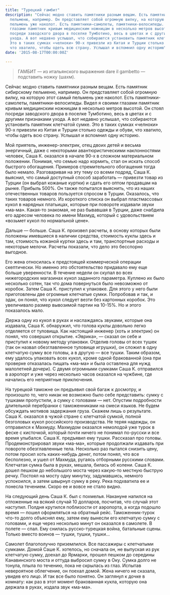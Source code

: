 ```yaml
---
title: "Турецкий гамбит"
description: "Сейчас модно ставить памятники разным вещам. Есть памятник сибирскому
  пельменю, например. Он представляет собой огромную вилку, на которую этот самый
  пельмень уже наколот. Есть памятники–самолеты, памятники-велосипеды. Видел я своими
  глазами памятник кривым медицинским ножницам в несколько метров высотой. Он стоял
  посреди заводского двора в поселке Тумботино, весь в цветах и с другими признаками
  ухода. А вот недавно услышал, что собираются установить памятник клетчатой сумке.
  Это в таких сумках «челноки» 90-х привезли из Китая и Турции столько одежды и обуви,
  что хватило, чтобы одеть всю страну. Услышал и вспомнил одну историю"
date: '2015-08-17T00:00:00Z'

---
```

> ГАМБИТ — из итальянского выражения dare il gambetto — подставить ножку (шахм).

Сейчас модно ставить памятники разным вещам. Есть памятник сибирскому пельменю, например. Он представляет собой огромную вилку, на которую этот самый пельмень уже наколот. Есть памятники-самолеты, памятники-велосипеды. Видел я своими глазами памятник кривым медицинским ножницам в несколько метров высотой. Он стоял посреди заводского двора в поселке Тумботино, весь в цветах и с другими признаками ухода. А вот недавно услышал, что собираются установить памятник клетчатой сумке. Это в таких сумках «челноки» 90-х привезли из Китая и Турции столько одежды и обуви, что хватило, чтобы одеть всю страну. Услышал и вспомнил одну историю.

Мой приятель, инженер-электрик, отец двоих детей и весьма энергичный, даже с некоторыми авантюристическими наклонностями человек, Саша К. оказался в начале 90-х в сложном материальном положении. Понимая, что семью надо кормить, стал он искать способ быстрого обогащения. Примеров стремительного обогащения тогда было немало. Разговаривая на эту тему со всеми подряд, Саша К. выяснил, что самый доступный способ заработать — привезти товар из Турции (он выбрал кожаные куртки) и сдать его оптом продавцам на рынке. Прибыль 500%. Он также попытался выяснить, что из наших отечественных товаров пользуется спросом в Турции. Оказалось, что таких товаров немного. Из короткого списка он выбрал пластмассовых кукол в нарядных платьицах, которые при повороте издавали звуки «ма-ма». Какая-то знакомая, не раз бывавшая в Турции, даже снабдила его адресом человека по имени Махмуд, который с удовольствием «возьмет кукол по нормальной цене».

Дальше — больше. Саша К. произвел расчеты, в основу которых были положены имевшиеся в наличии средства, стоимость куклы здесь и там, стоимость кожаной куртки здесь и там, транспортные расходы и некоторые мелочи. Расчеты показали, что дело это бесспорно выгодное.

Его жена относилась к предстоящей коммерческой операции скептически. Но именно это обстоятельство придавало ему еще больше уверенности. В течение недели он скупал во всех нижегородских магазинах кукол заданного параметра. Куплено их было несколько сотен, так что дома повернуться было невозможно от коробок. Затем Саша К. приступил к упаковке. Для этого у него были приготовлены две огромные клетчатые сумки. Попробовав и так, и эдак, он понял, что кукол следует везти без картонных коробок. Это увеличивало размер вывозимой партии на 10-15%. Но и этого показалось мало.

Держа одну из кукол в руках и наслаждаясь звуками, которые она издавала, Саша К. обнаружил, что голова куклы довольно легко отделяется от туловища. Как настоящий инженер (хоть и электрик) он понял, что совершил открытие. «Эврика», — сказал он себе и приступил к новому методу упаковки. Отделив головы от всех тушек (так он назвал обезглавленное туловище игрушки), он сложил в одну клетчатую сумку все головы, а в другую — все тушки. Таким образом, ему удалось упаковать всех кукол, кроме одной бракованной (она при проверке отказалась пищать «ма-ма» и была оставлена для нужд малолетней дочери). С двумя огромными сумками Саша К. отправился в аэропорт и уже через несколько часов оказался на чужбине, где начались его неприятные приключения.

На турецкой таможне он предъявил свой багаж к досмотру, и произошло то, чего никак не возможно было себе представить: сумку с тушками пропустили, а сумку с головами — нет. Опустим подробности длительной перебранки с таможенниками на смеси языков. Не будем обсуждать мотивов задержания груза. Скажем лишь о результате. Саша К. оказался в чужой стране с клетчатой сумкой, полной безголовых кукол российского производства. Не теряя надежды, он отправился к Махмуду. Махмудом оказался немолодой уже турок в феске с кисточкой, который почти ничего не понимал по-русски и все время улыбался. Саша К. предъявил ему тушки. Рассказал про головы. Продемонстрировал звуки «ма-ма», которые продолжали издавать при повороте обезглавленные тела. Несколько раз пытался снизить цену, потом просил хоть каких-нибудь денег, потом понял, что все бесполезно, и ушел от Махмуда, ругаясь отборными русскими словами. Клетчатая сумка была в руках, мешала, билась об колени. Саша К. дошел пешком до небольшого моста через какую-то местную быструю речку. Постоял на мосту одну минутку, задумавшись, немного успокоился, а затем швырнул сумку в реку. Река подхватила ее и понесла течением. Скоро ее и вовсе не стало видно.

На следующий день Саша К. был с похмелья. Накануне напился на отложенные на всякий случай 10 долларов, посчитав, что случай этот наступил. Полдня крутился поблизости от аэропорта, а когда подошло время — пошел оформляться на обратный рейс. Таможенник-турок что-то долго объяснял ему, затем ему вынесли его клетчатую сумку с головами, и еще через несколько минут он оказался в самолете. В полете — спал. Ему снилась русско-турецкая война, батальные сцены. Только вместо воинов — тушки, тушки, тушки…

Самолет благополучно приземлился. Все пассажиры с клетчатыми сумками. Домой Саше К. хотелось, но сначала он, не выпуская из рук клетчатую сумку, доехал до Ярмарки, прошел пешком до середины Канавинского моста и оттуда выбросил сумку в Оку. Сумка долго не тонула, плыла по течению, пока не скрылась из глаз. Испытав невероятное облегчение, он поехал домой. Жена ничего не сказала, увидев его лицо. И так все было понятно. Он заглянул к дочке в комнату: как раз в этот момент бракованная кукла, которую она держала в руках, издала звук «ма-ма».
